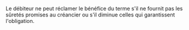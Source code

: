 Le débiteur ne peut réclamer le bénéfice du terme s'il ne fournit pas les sûretés promises au créancier ou s'il diminue celles qui garantissent l'obligation.

